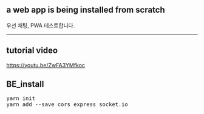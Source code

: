 ## a web app is being installed from scratch
우선 채팅, PWA 테스트합니다.
<hr/>

## tutorial video
https://youtu.be/ZwFA3YMfkoc

## BE_install
<pre>
yarn init
yarn add --save cors express socket.io
</pre>